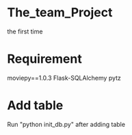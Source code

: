 # The_team_Project

the first time

# Requirement
moviepy==1.0.3
Flask-SQLAlchemy
pytz

# Add table
Run "python init_db.py" after adding table
